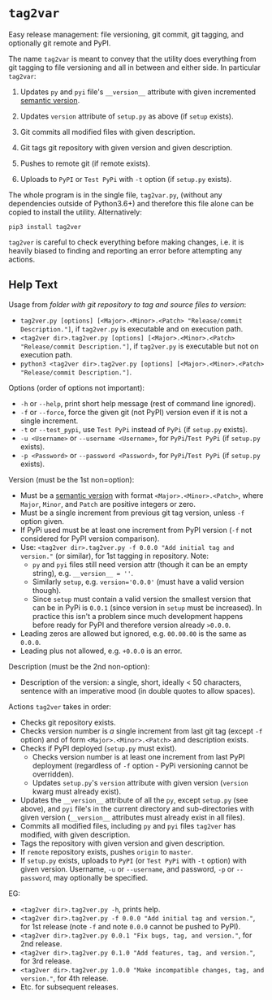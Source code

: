 # `tag2var`

Easy release management: file versioning, git commit, git tagging, and  optionally 
git remote and PyPI. 

The name `tag2var` is meant to convey that the utility does everything from 
git tagging to file versioning and all in between and either side. In particular
`tag2var`:
  1. Updates `py` and `pyi` file's `__version__` attribute with given incremented 
  [semantic version](https://semver.org).

  2. Updates `version` attribute of `setup.py` as above (if `setup` exists).

  3. Git commits all modified files with given description.

  4. Git tags git repository with given version and given description.

  5. Pushes to remote git (if remote exists).

  6. Uploads to `PyPI` or `Test PyPi` with `-t` option (if `setup.py` exists).

The whole program is in the single file, `tag2var.py`, (without any dependencies outside 
of Python3.6+) and therefore this file alone can be copied to install the utility. 
Alternatively:

    pip3 install tag2ver

`tag2ver` is careful to check everything before making changes, i.e. it is heavily
biased to finding and reporting an error before attempting any actions.

## Help Text

Usage from *folder with git repository to tag and source files to version*:

  *  `tag2ver.py [options] [<Major>.<Minor>.<Patch> "Release/commit Description."]`, 
  if `tag2ver.py` is executable and on execution path.
  *  `<tag2ver dir>.tag2ver.py [options] [<Major>.<Minor>.<Patch> "Release/commit Description."]`,
  if `tag2ver.py` is executable but not on execution path.
  *  `python3 <tag2ver dir>.tag2ver.py [options] [<Major>.<Minor>.<Patch> "Release/commit Description."]`.

Options (order of options not important):
  * `-h` or `--help`, print short help message (rest of command line ignored).
  * `-f` or `--force`, force the given git (not PyPI) version even if it is not a single 
  increment.
  * `-t` or `--test_pypi`, use `Test PyPi` instead of `PyPi` (if `setup.py` exists).
  * `-u <Username>` or `--username <Username>`, for `PyPi`/`Test PyPi` (if `setup.py` exists).
  * `-p <Password>` or `--password <Password>`, for `PyPi`/`Test PyPi` (if `setup.py` exists).

Version (must be the 1st non=option):
  * Must be a [semantic version](https://semver.org) with format `<Major>.<Minor>.<Patch>`,
  where `Major`, `Minor`, and `Patch` are positive integers or zero.
  * Must be a single increment from previous git tag version, unless `-f` option given.
  * If PyPi used must be at least one increment from PyPI version 
  (`-f` not considered for PyPI version comparison).
  * Use: `<tag2ver dir>.tag2ver.py -f 0.0.0 "Add initial tag and version."` 
  (or similar), for 1st tagging in repository. Note:
    * `py` and `pyi` files still need version attr (though it can be an empty string), 
    e.g. `__version__ = ''`.
    * Similarly `setup`, e.g. `version='0.0.0'` (must have a valid version though).
    * Since `setup` must contain a valid version the smallest version that can be in PyPi
    is `0.0.1` (since version in `setup` must be increased). In practice this isn't a 
    problem since much development happens before ready for PyPI and therefore version 
    already `>0.0.0`.
  * Leading zeros are allowed but ignored, e.g. `00.00.00` is the same as `0.0.0`.
  * Leading plus not allowed, e.g. `+0.0.0` is an error.

Description (must be the 2nd non-option):
  * Description of the version: a single, short, ideally < 50 characters, sentence with 
  an imperative mood (in double quotes to allow spaces).

Actions `tag2ver` takes in order:
  * Checks git repository exists.
  * Checks version number is *a* single increment from last git tag (except `-f` option) 
  and of form `<Major>.<Minor>.<Patch>` and description exists.
  * Checks if PyPI deployed (`setup.py` must exist).
    * Checks version number is at least one increment from last PyPI deployment 
    (regardless of `-f` option - PyPi versioning cannot be overridden).
    * Updates `setup.py`'s `version` attribute with given version 
    (`version` kwarg must already exist).
  * Updates the `__version__` attribute of all the `py`, except `setup.py` (see above), 
  and `pyi` file's in the 
  current directory and sub-directories with given version 
  (`__version__` attributes must already exist in all files).
  * Commits all modified files, including `py` and `pyi` files `tag2ver` has modified, 
  with given description.
  * Tags the repository with given version and given description.
  * If `remote` repository exists, pushes `origin` to `master`.
  * If `setup.py` exists, uploads to `PyPI` (or `Test PyPi` with `-t` option) with given 
  version. 
  Username, `-u` or `--username`, and password, `-p` or `--password`, may optionally be specified.

EG:
  * `<tag2ver dir>.tag2ver.py -h`, prints help.
  * `<tag2ver dir>.tag2ver.py -f 0.0.0 "Add initial tag and version."`, 
  for 1st release (note `-f` and note `0.0.0` cannot be pushed to PyPI).
  * `<tag2ver dir>.tag2ver.py 0.0.1 "Fix bugs, tag, and version."`, for 2nd release.
  * `<tag2ver dir>.tag2ver.py 0.1.0 "Add features, tag, and version."`, for 3rd release.
  * `<tag2ver dir>.tag2ver.py 1.0.0 "Make incompatible changes, tag, and version."`, 
  for 4th release.
  * Etc. for subsequent releases.

